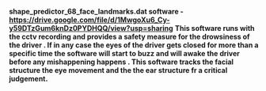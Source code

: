 **shape_predictor_68_face_landmarks.dat software - https://drive.google.com/file/d/1MwgoXu6_Cy-y59DTzGum6knDz0PYDHQQ/view?usp=sharing**
**This software runs with the cctv recording and provides a safety measure for the drowsiness of the driver . If in any case the eyes of the driver gets closed for more than a specific time the software will start to buzz and will awake the driver before any mishappening happens . This software tracks the facial structure the eye movement and the the ear structure fr a critical judgement.**
